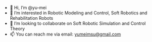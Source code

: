 - 👋 Hi, I’m @yu-mei
- 👀 I’m interested in Robotic Modeling and Control, Soft Robotics and Rehabilitation Robots
- 💞️ I’m looking to collaborate on Soft Robotic Simulation and Control Theory
- 📫 You can reach me via email: yumeimsu@gmail.com

<!---
yu-mei/yu-mei is a ✨ special ✨ repository because its `README.md` (this file) appears on your GitHub profile.
You can click the Preview link to take a look at your changes.
--->
